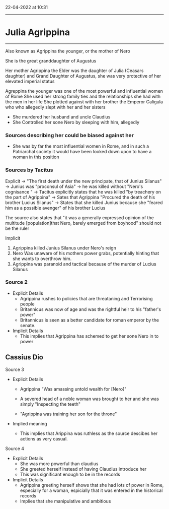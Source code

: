 22-04-2022 at 10:31

---
# Julia Agrippina
---
Also known as Agrippina the younger, or the mother of Nero 

She is the great granddaughter of Augustus

Her mother Agrippina the Elder was the daughter of Julia (Ceasars daughter) and Grand Daughter of Augustus, she was very protective of her elevated imperial status 

Agreppina the younger was one of the most powerful and influential women of Rome 
She used her strong family ties and the relationships she had with the men in her life 
She plotted against with her brother the Emperor Caligula who who allegedly slept with her and her sisters 
- She murdered her husband and uncle Claudius
- She Controlled her sone Nero by sleeping with him, allegedly

### Sources describing her could be biased against her
- She was by far the most influential women in Rome, and in such a Patriarchal society it would have been looked down upon to have a woman in this position 


### Sources by Tacitus
Explicit
-> "The first death under the new principate, that of Junius Silanus"
-> Junius was "proconsul of Asia"
-> he was killed without "Nero's cognisance "
-> Tacitus explicitly states that he was killed "by treachery on the part of Agrippina"
-> Sates that Agrippina "Procured the death of his brother Lucius Silanus"
-> States that she killed Junius because she "feared him as a possible avenger" of his brother Lucius

The source also states that "it was a generally expressed opinion of the multitude [population]that Nero, barely emerged from boyhood" should not be the ruler 

Implicit 
1. Agrippina killed Junius Silanus under Nero's reign 
2. Nero Was unaware of his mothers power grabs, potentially hinting that she wants to overthrow him.
3. Agrippina was paranoid and tactical because of the murder of Lucius Silanus 


### Source 2 
- Explicit Details
	- Agrippina rushes to policies that are threataning and Terrorising people 
	- Britannicus was now of age and was the rightful heir to his "father's power"
	- Britannicus is seen as a better candidate for roman emperor by the senate. 
- Implicit Details
	- This implies that Agrippina has schemed to get her sone Nero in to power 


## Cassius Dio
Source 3
- Explicit Details	
	- Agrippina "Was amassing untold wealth for [Nero]"
	
	- A severed head of a noble woman was brought to her and she was simply "Inspecting the teeth"
	
	- "Agrippina was training her son for the throne" 

- Implied meaning 
	- This implies that Arippina was ruthless as the source descibes her actions as very casual.

Source 4
- Explicit Details
	- She was more powerful than claudius
	- She greeted herself instead of having Claudius introduce her 
	- This was significant enough to be in the records
- Implicit Details
	- Agrippina greeting herself shows that she had lots of power in Rome, especially for a woman, espicially that it was entered in the historical records 
	- Implies that she manipulative and ambitious 